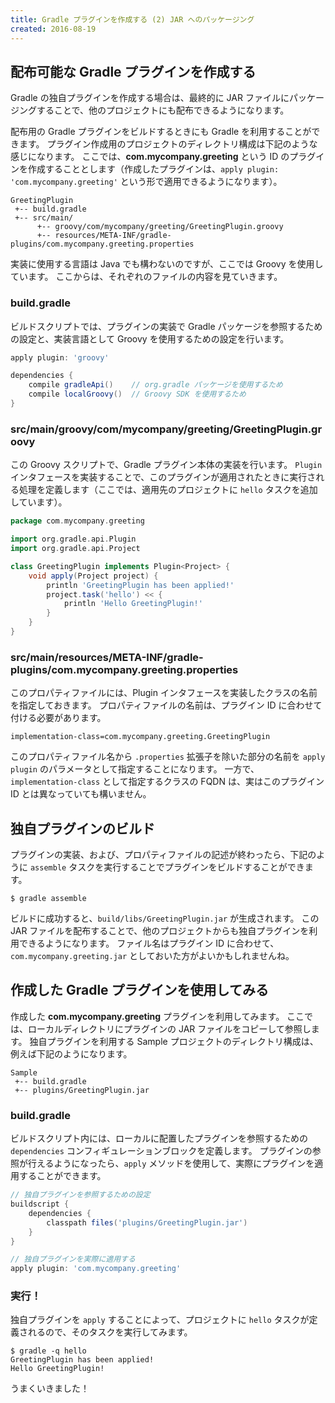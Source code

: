 ```yaml
---
title: Gradle プラグインを作成する (2) JAR へのパッケージング
created: 2016-08-19
---
```


配布可能な Gradle プラグインを作成する
----

Gradle の独自プラグインを作成する場合は、最終的に JAR ファイルにパッケージングすることで、他のプロジェクトにも配布できるようになります。

配布用の Gradle プラグインをビルドするときにも Gradle を利用することができます。
プラグイン作成用のプロジェクトのディレクトリ構成は下記のような感じになります。
ここでは、**com.mycompany.greeting** という ID のプラグインを作成することとします（作成したプラグインは、`apply plugin: 'com.mycompany.greeting'` という形で適用できるようになります）。

```
GreetingPlugin
 +-- build.gradle
 +-- src/main/
      +-- groovy/com/mycompany/greeting/GreetingPlugin.groovy
      +-- resources/META-INF/gradle-plugins/com.mycompany.greeting.properties
```

実装に使用する言語は Java でも構わないのですが、ここでは Groovy を使用しています。
ここからは、それぞれのファイルの内容を見ていきます。

### build.gradle

ビルドスクリプトでは、プラグインの実装で Gradle パッケージを参照するための設定と、実装言語として Groovy を使用するための設定を行います。

```groovy
apply plugin: 'groovy'

dependencies {
    compile gradleApi()    // org.gradle パッケージを使用するため
    compile localGroovy()  // Groovy SDK を使用するため
}
```

### src/main/groovy/com/mycompany/greeting/GreetingPlugin.groovy

この Groovy スクリプトで、Gradle プラグイン本体の実装を行います。
`Plugin` インタフェースを実装することで、このプラグインが適用されたときに実行される処理を定義します（ここでは、適用先のプロジェクトに `hello` タスクを追加しています）。

```groovy
package com.mycompany.greeting

import org.gradle.api.Plugin
import org.gradle.api.Project

class GreetingPlugin implements Plugin<Project> {
    void apply(Project project) {
        println 'GreetingPlugin has been applied!'
        project.task('hello') << {
            println 'Hello GreetingPlugin!'
        }
    }
}
```

### src/main/resources/META-INF/gradle-plugins/com.mycompany.greeting.properties

このプロパティファイルには、Plugin インタフェースを実装したクラスの名前を指定しておきます。
プロパティファイルの名前は、プラグイン ID に合わせて付ける必要があります。

```
implementation-class=com.mycompany.greeting.GreetingPlugin
```

このプロパティファイル名から `.properties` 拡張子を除いた部分の名前を `apply plugin` のパラメータとして指定することになります。
一方で、`implementation-class` として指定するクラスの FQDN は、実はこのプラグイン ID とは異なっていても構いません。

独自プラグインのビルド
----

プラグインの実装、および、プロパティファイルの記述が終わったら、下記のように `assemble` タスクを実行することでプラグインをビルドすることができます。


```
$ gradle assemble
```

ビルドに成功すると、`build/libs/GreetingPlugin.jar` が生成されます。
この JAR ファイルを配布することで、他のプロジェクトからも独自プラグインを利用できるようになります。
ファイル名はプラグイン ID に合わせて、`com.mycompany.greeting.jar` としておいた方がよいかもしれませんね。


作成した Gradle プラグインを使用してみる
----

作成した **com.mycompany.greeting** プラグインを利用してみます。
ここでは、ローカルディレクトリにプラグインの JAR ファイルをコピーして参照します。
独自プラグインを利用する Sample プロジェクトのディレクトリ構成は、例えば下記のようになります。

```
Sample
 +-- build.gradle
 +-- plugins/GreetingPlugin.jar
```

### build.gradle

ビルドスクリプト内には、ローカルに配置したプラグインを参照するための `dependencies` コンフィギュレーションブロックを定義します。
プラグインの参照が行えるようになったら、`apply` メソッドを使用して、実際にプラグインを適用することができます。

```groovy
// 独自プラグインを参照するための設定
buildscript {
    dependencies {
        classpath files('plugins/GreetingPlugin.jar')
    }
}

// 独自プラグインを実際に適用する
apply plugin: 'com.mycompany.greeting'
```

### 実行！

独自プラグインを `apply` することによって、プロジェクトに `hello` タスクが定義されるので、そのタスクを実行してみます。

```
$ gradle -q hello
GreetingPlugin has been applied!
Hello GreetingPlugin!
```

うまくいきました！

